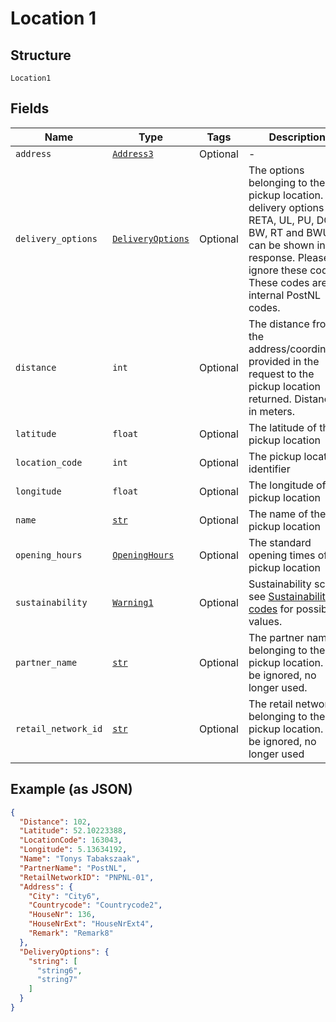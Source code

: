 
# Location 1

## Structure

`Location1`

## Fields

| Name | Type | Tags | Description |
|  --- | --- | --- | --- |
| `address` | [`Address3`](../../doc/models/address-3.md) | Optional | - |
| `delivery_options` | [`DeliveryOptions`](../../doc/models/delivery-options.md) | Optional | The options belonging to the pickup location. The delivery options RETA, UL, PU, DO, BW, RT and BWUL can be shown in the response. Please ignore these codes. These codes are internal PostNL codes. |
| `distance` | `int` | Optional | The distance from the address/coordinates provided in the request to the pickup location returned. Distance in meters. |
| `latitude` | `float` | Optional | The latitude of the pickup location |
| `location_code` | `int` | Optional | The pickup location identifier |
| `longitude` | `float` | Optional | The longitude of the pickup location |
| `name` | [`str`](../../doc/models/string-enum.md) | Optional | The name of the pickup location |
| `opening_hours` | [`OpeningHours`](../../doc/models/opening-hours.md) | Optional | The standard opening times of the pickup location |
| `sustainability` | [`Warning1`](../../doc/models/warning-1.md) | Optional | Sustainability score; see [Sustainability codes](#tag/Reference-codes/Sustainability-codes) for possible values. |
| `partner_name` | [`str`](../../doc/models/string-enum.md) | Optional | The partner name belonging to the pickup location. Can be ignored, no longer used. |
| `retail_network_id` | [`str`](../../doc/models/string-enum.md) | Optional | The retail network belonging to the pickup location. Can be ignored, no longer used |

## Example (as JSON)

```json
{
  "Distance": 102,
  "Latitude": 52.10223388,
  "LocationCode": 163043,
  "Longitude": 5.13634192,
  "Name": "Tonys Tabakszaak",
  "PartnerName": "PostNL",
  "RetailNetworkID": "PNPNL-01",
  "Address": {
    "City": "City6",
    "Countrycode": "Countrycode2",
    "HouseNr": 136,
    "HouseNrExt": "HouseNrExt4",
    "Remark": "Remark8"
  },
  "DeliveryOptions": {
    "string": [
      "string6",
      "string7"
    ]
  }
}
```

